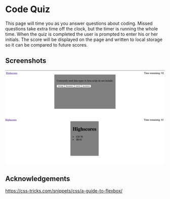 # Code Quiz

This page will time you as you answer questions about coding.  Missed questions
take extra time off the clock, but the timer is running the whole time.
When the quiz is completed the user is prompted to enter his or her initials.
The score will be displayed on the page and written to local storage so
it can be compared to future scores.

## Screenshots 

![quizshot](/images/code-quiz1.png)
![quitshot2](/images/code-quiz2.png)

## Acknowledgements

https://css-tricks.com/snippets/css/a-guide-to-flexbox/